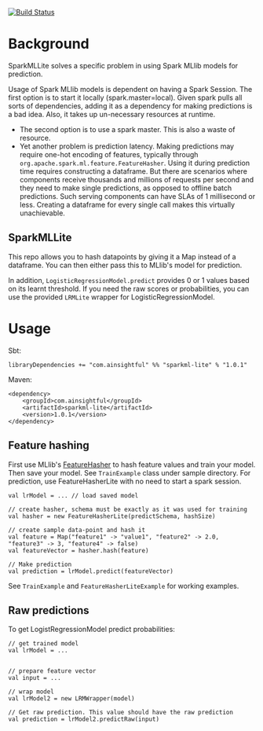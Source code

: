[![Build Status](https://travis-ci.org/tilayealemu/sparkmllite.svg?branch=master)](https://travis-ci.org/tilayealemu/sparkmllite)

# Background

SparkMLLite solves a specific problem in using Spark MLlib
models for prediction.

Usage of Spark MLlib models is dependent on having a Spark Session.
The first option is to start it locally (spark.master=local). Given 
spark pulls all sorts of dependencies, adding it as a dependency for 
making predictions is a bad idea. Also, it takes up un-necessary 
resources  at runtime.
- The second option is to use a spark master. This is also a waste
of resource.
- Yet another problem is prediction latency. Making predictions
may require one-hot encoding of features, typically through
`org.apache.spark.ml.feature.FeatureHasher`. Using it during prediction 
time requires constructing a dataframe. But there are scenarios where
components receive thousands and millions of requests per second and they
need to make single predictions, as opposed to offline batch predictions.
Such serving components can have SLAs of 1 millisecond or less. Creating
a dataframe for every single call makes this virtually unachievable.

## SparkMLLite

This repo allows you to hash datapoints by giving it a Map instead of
a dataframe. You can then either pass this to MLlib's model for prediction.

In addition, `LogisticRegressionModel.predict` provides 0 or 1 values based 
on its learnt threshold. If you need the raw scores or probabilities, 
you can use the provided `LRMLite` wrapper for LogisticRegressionModel.

# Usage

Sbt:

    libraryDependencies += "com.ainsightful" %% "sparkml-lite" % "1.0.1"

Maven:

    <dependency>
        <groupId>com.ainsightful</groupId>
        <artifactId>sparkml-lite</artifactId>
        <version>1.0.1</version>
    </dependency>


## Feature hashing

First use MLlib's [FeatureHasher](https://spark.apache.org/docs/2.4.4/api/java/org/apache/spark/ml/feature/FeatureHasher.html)
to hash feature values and train your model. Then save your model.
See `TrainExample` class under sample directory. For prediction,
use FeatureHasherLite with no need to start a spark session.

    val lrModel = ... // load saved model

    // create hasher, schema must be exactly as it was used for training
    val hasher = new FeatureHasherLite(predictSchema, hashSize)

    // create sample data-point and hash it
    val feature = Map("feature1" -> "value1", "feature2" -> 2.0, "feature3" -> 3, "feature4" -> false)
    val featureVector = hasher.hash(feature)

    // Make prediction
    val prediction = lrModel.predict(featureVector)

See `TrainExample` and `FeatureHasherLiteExample` for working examples.

## Raw predictions
To get LogistRegressionModel predict probabilities:

    // get trained model
    val lrModel = ...


    // prepare feature vector
    val input = ...
    
    // wrap model
    val lrModel2 = new LRMWrapper(model)
    
    // Get raw prediction. This value should have the raw prediction
    val prediction = lrModel2.predictRaw(input)
